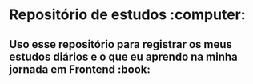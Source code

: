 <h1>Repositório de estudos :computer:</h1>

<h2>Uso esse repositório para registrar os meus estudos diários e o que eu aprendo na minha jornada em Frontend :book: </h2>

